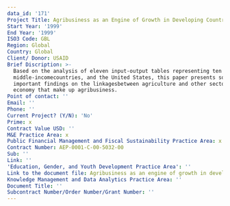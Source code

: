 ```yaml
---
data_id: '171'
Project Title: Agribusiness as an Engine of Growth in Developing Countries
Start Year: '1999'
End Year: '1999'
ISO3 Code: GBL
Region: Global
Country: Global
Client/ Donor: USAID
Brief Discription: >-
  Based on the analysis of eleven input-output tables representing ten low- and
  middle-incomecountries, and the United States, this paper presents some
  important findings on the linkagesbetween agriculture and other sectors of the
  economy that make up agribusiness.
Point of contact: ''
Email: ''
Phone: ''
Current Project? (Y/N): 'No'
Prime: x
Contract Value USD: ''
M&E Practice Area: x
Public Financial Management and Fiscal Sustainability Practice Area: x
Contract Number: AEP-0001-C-00-5032-00
Sub: ''
Link: ''
'Education, Gender, and Youth Development Practice Area': ''
Link to the document file: Agribusiness as an engine of growth in developing countries
Knowledge Management and Data Analytics Practice Area: ''
Document Title: ''
Subcontract Number/Order Number/Grant Number: ''
---
```

